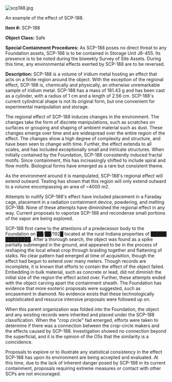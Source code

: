 ![scp188.jpg](http://scp-wiki.wdfiles.com/local--files/scp-188/scp188.jpg)

An example of the effect of SCP-188.

**Item #:** SCP-188

**Object Class:** Safe

**Special Containment Procedures:** As SCP-188 poses no direct threat to any Foundation assets, SCP-188 is to be contained in Storage Unit J6-455. Its presence is to be noted during the biweekly Survey of Site Assets. During this time, any environmental effects exerted by SCP-188 are to be reversed.

**Description:** SCP-188 is a volume of iridium metal hosting an effect that acts on a finite region around the object. With the exception of the regional effect, SCP-188 is, chemically and physically, an otherwise unremarkable sample of iridium metal. SCP-188 has a mass of 181.43 g and has been cast as a cylinder, with a radius of 1 cm and a length of 2.56 cm. SCP-188's current cylindrical shape is not its original form, but one convenient for experimental manipulation and storage.

The regional effect of SCP-188 induces changes in the environment. The changes take the form of discrete manipulations, such as scratches on surfaces or grouping and shaping of ambient material such as dust. These changes emerge over time and are widespread over the entire region of the effect. The changes show a high degree of complexity and structure, and have been seen to change with time. Further, the effect extends to all scales, and has included exceptionally small and intricate structures. When initially contained by the Foundation, SCP-188 consistently induced fractal motifs. Since containment, this has increasingly shifted to include spiral and flow motifs. Biological forms have emerged as a rare but consistent theme.

As the environment around it is manipulated, SCP-188's regional effect will extend outward. Testing has shown that this region will only extend outward to a volume encompassing an area of ~4000 m2.

Attempts to nullify SCP-188's effect have included placement in a Faraday cage, placement in a radiation containment device, powdering, and melting SCP-188. None of these attempts have diminished the regional effect in any way. Current proposals to vaporize SCP-188 and recondense small portions of the vapor are being explored.

SCP-188 first came to the attentions of a predecessor body to the Foundation on ██/██/192█ located at the rural Indiana properties of █████ ████████. After a thorough search, the object was found as a spike partially submerged in the ground, and appeared to be in the process of reshaping the local wheat crop through braiding together and flattening of stalks. No clear pattern had emerged at time of acquisition, though the effect had begun to extend over many meters. Though records are incomplete, it is known that efforts to contain the effect of the object failed. Embedding in bulk material, such as concrete or lead, did not diminish the initial size of the region the effect acted over. Further, these attempts ended with the object carving apart the containment sheath. The Foundation has evidence that more esoteric proposals were suggested, such as encasement in diamond. No evidence exists that these technologically sophisticated and resource intensive proposals were followed up on.

When this parent organization was folded into the Foundation, the object and any existing records were inherited and placed under the SCP-188 classification. When the "crop circle" fad emerged, efforts were taken to determine if there was a connection between the crop-circle makers and the effects caused by SCP-188. Investigation showed no connection beyond the superficial, and it is the opinion of the O5s that the similarity is a coincidence.

Proposals to explore or to illustrate any statistical consistency in the effect SCP-188 has upon its environment are being accepted and evaluated. At this time, due to the lack of inherent danger posed by SCP-188 in its current containment, proposals requiring extreme measures or contact with other SCPs are not encouraged.